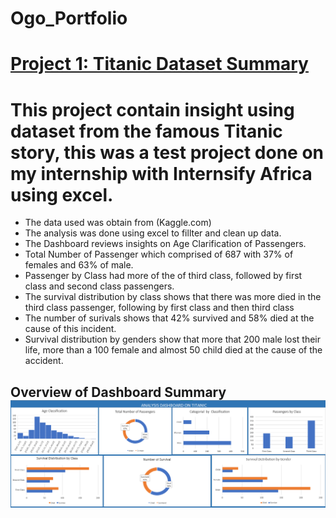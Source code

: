 # Ogo_Portfolio
# [Project 1: Titanic Dataset Summary](https://ogomatthew.github.io/Ogo_Portfolio/Movie-Dataset-Summary)

# This project contain insight using dataset from the famous Titanic story, this was a test project done on my internship with Internsify Africa using excel.

* The data used was obtain from (Kaggle.com)
* The analysis was done using excel to fillter and clean up data.
* The Dashboard reviews insights on Age Clarification of Passengers.
* Total Number of Passenger which comprised of 687 with 37% of females and 63% of male.
* Passenger by Class had more of the of third class, followed by first class and second class passengers.
* The survival distribution by class shows that there was more died in the third class passenger, following by first class and then third class
* The number of surivals shows that 42% survived and 58% died at the cause of this incident.
* Survival distribution by genders show that more that 200 male lost their life, more than a 100 female and almost 50 child died at the cause of the accident.

## Overview of Dashboard Summary  ![](Titanic.png)



